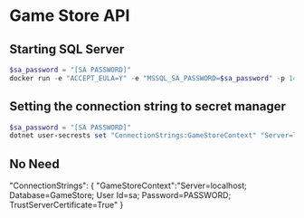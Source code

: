 # Game Store API

## Starting SQL Server

```powershell
$sa_password = "[SA PASSWORD]"
docker run -e "ACCEPT_EULA=Y" -e "MSSQL_SA_PASSWORD=$sa_password" -p 1433:1433 -v sqlvolume:/var/opt/mssql -d --name mssql mcr.microsoft.com/mssql/server:2022-latest
```

## Setting the connection string to secret manager

```powershell
$sa_password = "[SA PASSWORD]"
dotnet user-secrests set "ConnectionStrings:GameStoreContext" "Server=localhost; Database=GameStore; User Id=sa; Password=$sa_password; TrustServerCertificate=True"
```

## No Need

"ConnectionStrings": {
  "GameStoreContext":"Server=localhost; Database=GameStore; User Id=sa; Password=PASSWORD; TrustServerCertificate=True"
}
